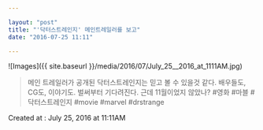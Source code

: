 ```yaml
---

layout: "post"  
title: "'닥터스트레인지' 메인트레일러를 보고"  
date: "2016-07-25 11:11"

---
```


![Images]({{ site.baseurl }}/media/2016/07/July_25__2016_at_1111AM.jpg)

> 메인 트레일러가 공개된 닥터스트레인지는 믿고 볼 수 있을것 같다. 배우들도, CG도, 이야기도. 벌써부터 기다려진다. 근데 11월이었지 않았나? #영화 #마블 #닥터스트레인지 #movie #marvel #drstrange

Created at : July 25, 2016 at 11:11AM
